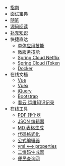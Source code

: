 * [指南](走向单体地狱.md)
* [面试宝典](interview/)
* [随笔](essay/)
* [源码阅读](sourceRead/)
* [补充知识](supplement/)
* 快捷直达
  * [单体应用技能](走向单体地狱.md)
  * [微服务技能](微服务解决复杂问题.md)
  * [Spring Cloud Netflix](spring-cloud-netflix/)
  * [Spring Cloud iToken](Spring-Cloud-iToken.md)
  * [Docker](docs-docker/)
* 在线文档
  * [Vue](https://cn.vuejs.org/v2/api/)
  * [Vuex](https://vuex.vuejs.org/zh/api/#vuex-store)
  * [jQuery](https://www.jquery123.com/)
  * [Bootstrap](http://www.runoob.com/bootstrap/bootstrap-tutorial.html)
  * [看云 运维知识记录](https://www.kancloud.cn/vim26/v1)
* 在线工具
  * [PDF 转化器](https://smallpdf.com/cn/pdf-to-word)
  * [JSON 编辑器](https://www.bejson.com/jsoneditoronline)
  * [MD 表格生成](https://tableconvert.com/)
  * [代码格式化](http://tool.oschina.net/codeformat/html)
  * [公式编辑器](https://zh.numberempire.com/latexequationeditor.php)
  * [yml <--> properties](http://www.toyaml.com/)
  * [二维码生成器](https://cli.im/)
  * [便民查询网](https://www.51240.com/)